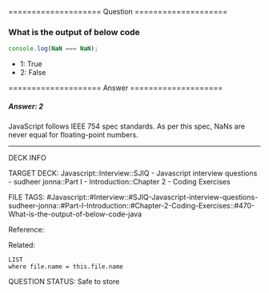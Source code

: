 ==================== Question ====================  

### What is the output of below code

```javascript
console.log(NaN === NaN);
```

- 1: True
- 2: False  

==================== Answer ====================  

##### Answer: 2

JavaScript follows IEEE 754 spec standards. As per this spec, NaNs are never
equal for floating-point numbers.

---

DECK INFO

TARGET DECK: Javascript::Interview::SJIQ - Javascript interview questions -
sudheer jonna::Part I - Introduction::Chapter 2 - Coding Exercises

FILE TAGS:
#Javascript::#Interview::#SJIQ-Javascript-interview-questions-sudheer-jonna::#Part-I-Introduction::#Chapter-2-Coding-Exercises::#470-What-is-the-output-of-below-code-java

Reference:

Related:

```dataview
LIST
where file.name = this.file.name
```

QUESTION STATUS: Safe to store
